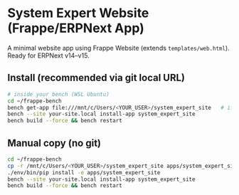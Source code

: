 # System Expert Website (Frappe/ERPNext App)

A minimal website app using Frappe Website (extends `templates/web.html`). Ready for ERPNext v14–v15.

## Install (recommended via git local URL)
```bash
# inside your bench (WSL Ubuntu)
cd ~/frappe-bench
bench get-app file:///mnt/c/Users/<YOUR_USER>/system_expert_site   # if you 'git init' the folder on Windows
bench --site your-site.local install-app system_expert_site
bench build --force && bench restart
```

## Manual copy (no git)
```bash
cd ~/frappe-bench
cp -r /mnt/c/Users/<YOUR_USER>/system_expert_site apps/system_expert_site
./env/bin/pip install -e apps/system_expert_site
bench --site your-site.local install-app system_expert_site
bench build --force && bench restart
```
